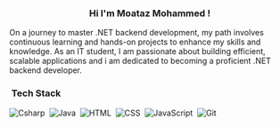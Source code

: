 

<h3 align="center">
  Hi I'm Moataz Mohammed !
</h3>

On a journey to master .NET backend development, my path involves continuous learning and hands-on projects to enhance my skills and knowledge. As an IT student, I am passionate about building efficient, scalable applications and i am dedicated to becoming a proficient .NET backend developer.


### &nbsp;Tech Stack
![Csharp](https://img.shields.io/badge/-Csharp-05122A?style=flat&logo=Csharp)&nbsp;
![Java](https://img.shields.io/badge/-Java-05122A?style=flat&logo=java)&nbsp;
![HTML](https://img.shields.io/badge/-HTML-05122A?style=flat&logo=HTML5)&nbsp;
![CSS](https://img.shields.io/badge/-CSS-05122A?style=flat&logo=CSS3&logoColor=1572B6)&nbsp;
![JavaScript](https://img.shields.io/badge/-JavaScript-05122A?style=flat&logo=javascript)&nbsp;
![Git](https://img.shields.io/badge/-Git-05122A?style=flat&logo=git)&nbsp;





